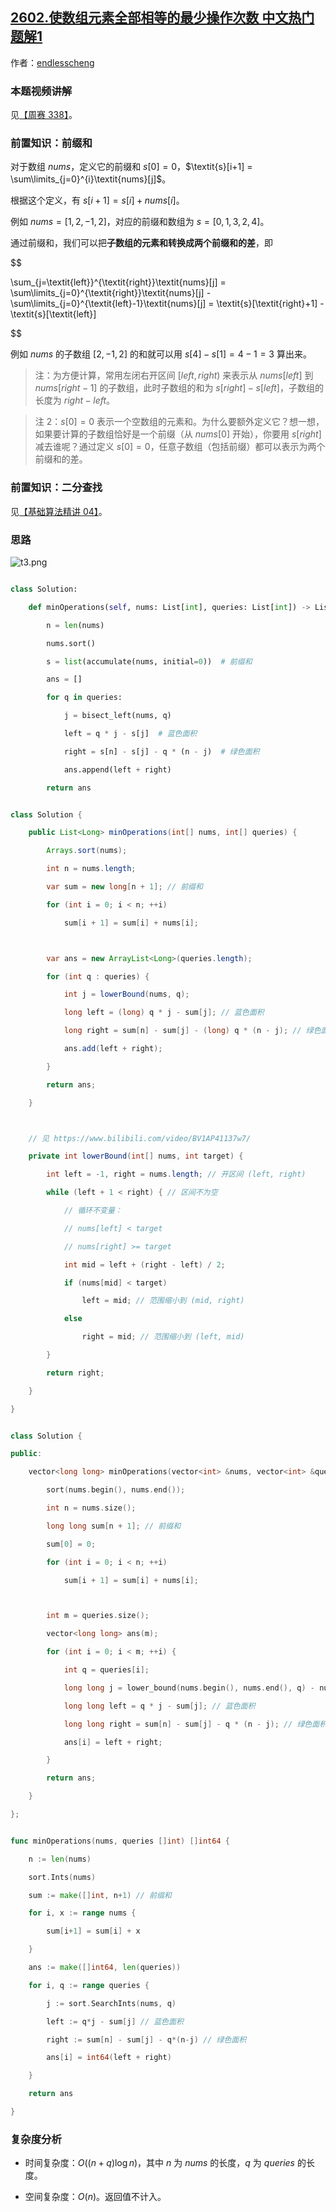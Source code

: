 ## [2602.使数组元素全部相等的最少操作次数 中文热门题解1](https://leetcode.cn/problems/minimum-operations-to-make-all-array-elements-equal/solutions/100000/yi-tu-miao-dong-pai-xu-qian-zhui-he-er-f-nf55)

作者：[endlesscheng](https://leetcode.cn/u/endlesscheng)

### 本题视频讲解

见[【周赛 338】](https://www.bilibili.com/video/BV11o4y1p7Ci/)。

### 前置知识：前缀和

对于数组 $\textit{nums}$，定义它的前缀和 $\textit{s}[0]=0$，$\textit{s}[i+1] = \sum\limits_{j=0}^{i}\textit{nums}[j]$。

根据这个定义，有 $s[i+1]=s[i]+\textit{nums}[i]$。

例如 $\textit{nums}=[1,2,-1,2]$，对应的前缀和数组为 $s=[0,1,3,2,4]$。

通过前缀和，我们可以把**子数组的元素和转换成两个前缀和的差**，即

$$
\sum_{j=\textit{left}}^{\textit{right}}\textit{nums}[j] = \sum\limits_{j=0}^{\textit{right}}\textit{nums}[j] - \sum\limits_{j=0}^{\textit{left}-1}\textit{nums}[j] = \textit{s}[\textit{right}+1] - \textit{s}[\textit{left}]
$$

例如 $\textit{nums}$ 的子数组 $[2,-1,2]$ 的和就可以用 $s[4]-s[1]=4-1=3$ 算出来。

> 注：为方便计算，常用左闭右开区间 $[\textit{left},\textit{right})$ 来表示从 $\textit{nums}[\textit{left}]$ 到 $\textit{nums}[\textit{right}-1]$ 的子数组，此时子数组的和为 $\textit{s}[\textit{right}] - \textit{s}[\textit{left}]$，子数组的长度为 $\textit{right}-\textit{left}$。
>
> 注 2：$s[0]=0$ 表示一个空数组的元素和。为什么要额外定义它？想一想，如果要计算的子数组恰好是一个前缀（从 $\textit{nums}[0]$ 开始），你要用 $s[\textit{right}]$ 减去谁呢？通过定义 $s[0]=0$，任意子数组（包括前缀）都可以表示为两个前缀和的差。

### 前置知识：二分查找

见[【基础算法精讲 04】](https://www.bilibili.com/video/BV1AP41137w7/)。

### 思路

![t3.png](https://pic.leetcode.cn/1679808210-FVsAou-t3.png)

```py [sol1-Python3]
class Solution:
    def minOperations(self, nums: List[int], queries: List[int]) -> List[int]:
        n = len(nums)
        nums.sort()
        s = list(accumulate(nums, initial=0))  # 前缀和
        ans = []
        for q in queries:
            j = bisect_left(nums, q)
            left = q * j - s[j]  # 蓝色面积
            right = s[n] - s[j] - q * (n - j)  # 绿色面积
            ans.append(left + right)
        return ans
```

```java [sol1-Java]
class Solution {
    public List<Long> minOperations(int[] nums, int[] queries) {
        Arrays.sort(nums);
        int n = nums.length;
        var sum = new long[n + 1]; // 前缀和
        for (int i = 0; i < n; ++i)
            sum[i + 1] = sum[i] + nums[i];

        var ans = new ArrayList<Long>(queries.length);
        for (int q : queries) {
            int j = lowerBound(nums, q);
            long left = (long) q * j - sum[j]; // 蓝色面积
            long right = sum[n] - sum[j] - (long) q * (n - j); // 绿色面积
            ans.add(left + right);
        }
        return ans;
    }

    // 见 https://www.bilibili.com/video/BV1AP41137w7/
    private int lowerBound(int[] nums, int target) {
        int left = -1, right = nums.length; // 开区间 (left, right)
        while (left + 1 < right) { // 区间不为空
            // 循环不变量：
            // nums[left] < target
            // nums[right] >= target
            int mid = left + (right - left) / 2;
            if (nums[mid] < target)
                left = mid; // 范围缩小到 (mid, right)
            else
                right = mid; // 范围缩小到 (left, mid)
        }
        return right;
    }
}
```

```cpp [sol1-C++]
class Solution {
public:
    vector<long long> minOperations(vector<int> &nums, vector<int> &queries) {
        sort(nums.begin(), nums.end());
        int n = nums.size();
        long long sum[n + 1]; // 前缀和
        sum[0] = 0;
        for (int i = 0; i < n; ++i)
            sum[i + 1] = sum[i] + nums[i];

        int m = queries.size();
        vector<long long> ans(m);
        for (int i = 0; i < m; ++i) {
            int q = queries[i];
            long long j = lower_bound(nums.begin(), nums.end(), q) - nums.begin();
            long long left = q * j - sum[j]; // 蓝色面积
            long long right = sum[n] - sum[j] - q * (n - j); // 绿色面积
            ans[i] = left + right;
        }
        return ans;
    }
};
```

```go [sol1-Go]
func minOperations(nums, queries []int) []int64 {
	n := len(nums)
	sort.Ints(nums)
	sum := make([]int, n+1) // 前缀和
	for i, x := range nums {
		sum[i+1] = sum[i] + x
	}
	ans := make([]int64, len(queries))
	for i, q := range queries {
		j := sort.SearchInts(nums, q)
		left := q*j - sum[j] // 蓝色面积
		right := sum[n] - sum[j] - q*(n-j) // 绿色面积
		ans[i] = int64(left + right)
	}
	return ans
}
```

### 复杂度分析

- 时间复杂度：$O((n+q)\log n)$，其中 $n$ 为 $\textit{nums}$ 的长度，$q$ 为 $\textit{queries}$ 的长度。
- 空间复杂度：$O(n)$。返回值不计入。
